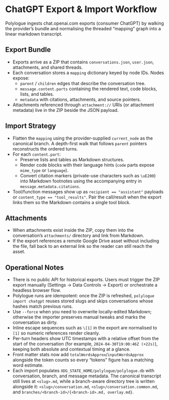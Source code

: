 # ChatGPT Export & Import Workflow

Polylogue ingests chat.openai.com exports (consumer ChatGPT) by walking the provider’s bundle and normalising the threaded “mapping” graph into a linear markdown transcript.

## Export Bundle

- Exports arrive as a ZIP that contains `conversations.json`, `user.json`, attachments, and shared threads.
- Each conversation stores a `mapping` dictionary keyed by node IDs. Nodes expose:
  - `parent` / `children` edges that describe the conversation tree.
  - `message.content.parts` containing the rendered text, code blocks, lists, and tables.
  - `metadata` with citations, attachments, and source pointers.
- Attachments referenced through `attachment://` URIs (or attachment metadata) live in the ZIP beside the JSON payload.

## Import Strategy

- Flatten the `mapping` using the provider-supplied `current_node` as the canonical branch. A depth-first walk that follows `parent` pointers reconstructs the ordered turns.
- For each `content.part`:
  - Preserve lists and tables as Markdown structures.
  - Render code blocks with their language hints (`code` parts expose `mime_type` or `language`).
  - Convert citation markers (private-use characters such as `\uE200`) into Markdown footnotes using the accompanying entry in `message.metadata.citations`.
- Tool/function messages show up as `recipient == "assistant"` payloads or `content_type == "tool_results"`. Pair the call/result when the export links them so the Markdown contains a single tool block.

## Attachments

- When attachments exist inside the ZIP, copy them into the conversation’s `attachments/` directory and link from Markdown.
- If the export references a remote Google Drive asset without including the file, fall back to an external link so the reader can still reach the asset.

## Operational Notes

- There is no public API for historical exports. Users must trigger the ZIP export manually (Settings → Data Controls → Export) or orchestrate a headless browser flow.
- Polylogue runs are idempotent: once the ZIP is refreshed, `polylogue import chatgpt` reuses stored slugs and skips conversations whose hashes match previous runs.
- Use `--force` when you need to overwrite locally-edited Markdown; otherwise the importer preserves manual tweaks and marks the conversation as dirty.
- Inline escape sequences such as `\[1]` in the export are normalised to `[1]` so numeric references render cleanly.
- Per-turn headers show UTC timestamps with a relative offset from the start of the conversation (for example, `2024-04-30T19:00:46Z (+22s)`), keeping both absolute and contextual timing at a glance.
- Front matter stats now add `totalWordsApprox`/`inputWordsApprox` alongside the token counts so every “tokens” figure has a matching word estimate.
- Each import populates `XDG_STATE_HOME/polylogue/polylogue.db` with conversation, branch, and message metadata. The canonical transcript still lives at `<slug>.md`, while a branch-aware directory tree is written alongside it: `<slug>/conversation.md`, `<slug>/conversation.common.md`, and `branches/<branch-id>/{<branch-id>.md, overlay.md}`.
